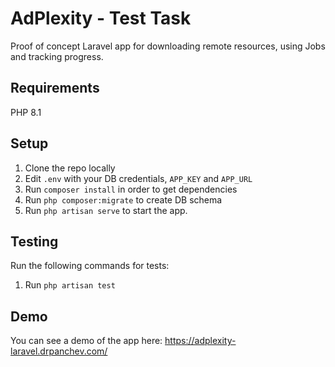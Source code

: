 # AdPlexity - Test Task

Proof of concept Laravel app for downloading remote resources, using Jobs and tracking progress.

## Requirements
PHP 8.1

## Setup
1. Clone the repo locally
2. Edit `.env` with your DB credentials, `APP_KEY` and `APP_URL`
3. Run `composer install` in order to get dependencies
4. Run `php composer:migrate` to create DB schema
5. Run `php artisan serve` to start the app.


## Testing
Run the following commands for tests:
1. Run `php artisan test`

## Demo
You can see a demo of the app here: https://adplexity-laravel.drpanchev.com/
